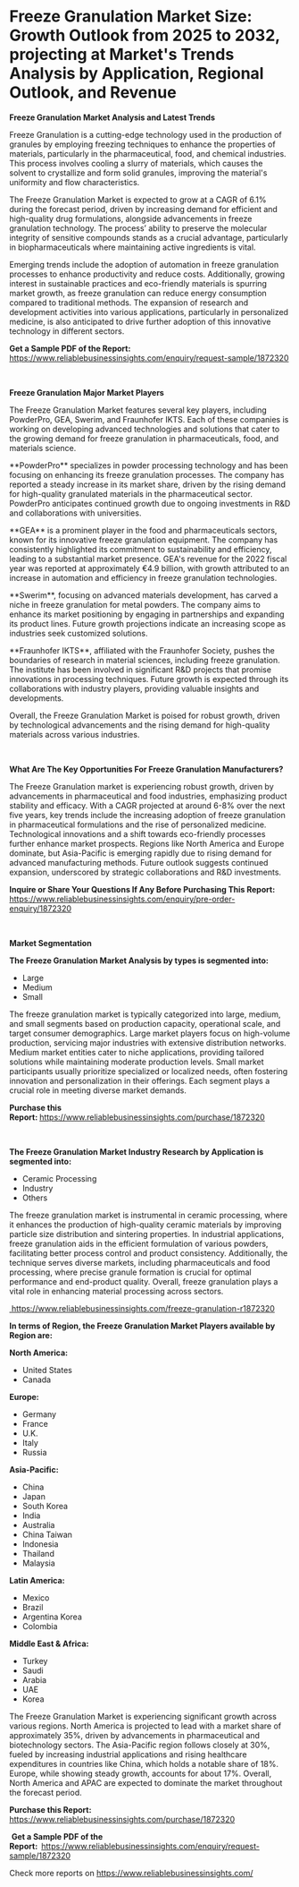 <p><h1>Freeze Granulation Market Size: Growth Outlook from 2025 to 2032, projecting at Market's Trends Analysis by Application, Regional Outlook, and Revenue</h1></p><p><strong>Freeze Granulation Market Analysis and Latest Trends</strong></p>
<p><p>Freeze Granulation is a cutting-edge technology used in the production of granules by employing freezing techniques to enhance the properties of materials, particularly in the pharmaceutical, food, and chemical industries. This process involves cooling a slurry of materials, which causes the solvent to crystallize and form solid granules, improving the material's uniformity and flow characteristics.</p><p>The Freeze Granulation Market is expected to grow at a CAGR of 6.1% during the forecast period, driven by increasing demand for efficient and high-quality drug formulations, alongside advancements in freeze granulation technology. The process’ ability to preserve the molecular integrity of sensitive compounds stands as a crucial advantage, particularly in biopharmaceuticals where maintaining active ingredients is vital.</p><p>Emerging trends include the adoption of automation in freeze granulation processes to enhance productivity and reduce costs. Additionally, growing interest in sustainable practices and eco-friendly materials is spurring market growth, as freeze granulation can reduce energy consumption compared to traditional methods. The expansion of research and development activities into various applications, particularly in personalized medicine, is also anticipated to drive further adoption of this innovative technology in different sectors.</p></p>
<p><strong>Get a Sample PDF of the Report:&nbsp;</strong> <a href="https://www.reliablebusinessinsights.com/enquiry/request-sample/1872320?utm_campaign=3298&utm_medium=2&utm_source=Github&utm_content=ia&utm_term=08042025&utm_id=freeze-granulation">https://www.reliablebusinessinsights.com/enquiry/request-sample/1872320</a></p>
<p>&nbsp;</p>
<p><strong>Freeze Granulation Major Market Players</strong></p>
<p><p>The Freeze Granulation Market features several key players, including PowderPro, GEA, Swerim, and Fraunhofer IKTS. Each of these companies is working on developing advanced technologies and solutions that cater to the growing demand for freeze granulation in pharmaceuticals, food, and materials science.</p><p>**PowderPro** specializes in powder processing technology and has been focusing on enhancing its freeze granulation processes. The company has reported a steady increase in its market share, driven by the rising demand for high-quality granulated materials in the pharmaceutical sector. PowderPro anticipates continued growth due to ongoing investments in R&D and collaborations with universities.</p><p>**GEA** is a prominent player in the food and pharmaceuticals sectors, known for its innovative freeze granulation equipment. The company has consistently highlighted its commitment to sustainability and efficiency, leading to a substantial market presence. GEA's revenue for the 2022 fiscal year was reported at approximately €4.9 billion, with growth attributed to an increase in automation and efficiency in freeze granulation technologies.</p><p>**Swerim**, focusing on advanced materials development, has carved a niche in freeze granulation for metal powders. The company aims to enhance its market positioning by engaging in partnerships and expanding its product lines. Future growth projections indicate an increasing scope as industries seek customized solutions.</p><p>**Fraunhofer IKTS**, affiliated with the Fraunhofer Society, pushes the boundaries of research in material sciences, including freeze granulation. The institute has been involved in significant R&D projects that promise innovations in processing techniques. Future growth is expected through its collaborations with industry players, providing valuable insights and developments.</p><p>Overall, the Freeze Granulation Market is poised for robust growth, driven by technological advancements and the rising demand for high-quality materials across various industries.</p></p>
<p>&nbsp;</p>
<p><strong>What Are The Key Opportunities For Freeze Granulation Manufacturers?</strong></p>
<p><p>The Freeze Granulation market is experiencing robust growth, driven by advancements in pharmaceutical and food industries, emphasizing product stability and efficacy. With a CAGR projected at around 6-8% over the next five years, key trends include the increasing adoption of freeze granulation in pharmaceutical formulations and the rise of personalized medicine. Technological innovations and a shift towards eco-friendly processes further enhance market prospects. Regions like North America and Europe dominate, but Asia-Pacific is emerging rapidly due to rising demand for advanced manufacturing methods. Future outlook suggests continued expansion, underscored by strategic collaborations and R&D investments.</p></p>
<p><strong>Inquire or Share Your Questions If Any Before Purchasing This Report:</strong> <a href="https://www.reliablebusinessinsights.com/enquiry/pre-order-enquiry/1872320?utm_campaign=3298&utm_medium=2&utm_source=Github&utm_content=ia&utm_term=08042025&utm_id=freeze-granulation">https://www.reliablebusinessinsights.com/enquiry/pre-order-enquiry/1872320</a></p>
<p>&nbsp;</p>
<p><strong>Market Segmentation</strong></p>
<p><strong>The Freeze Granulation Market Analysis by types is segmented into:</strong></p>
<p><ul><li>Large</li><li>Medium</li><li>Small</li></ul></p>
<p><p>The freeze granulation market is typically categorized into large, medium, and small segments based on production capacity, operational scale, and target consumer demographics. Large market players focus on high-volume production, servicing major industries with extensive distribution networks. Medium market entities cater to niche applications, providing tailored solutions while maintaining moderate production levels. Small market participants usually prioritize specialized or localized needs, often fostering innovation and personalization in their offerings. Each segment plays a crucial role in meeting diverse market demands.</p></p>
<p><strong>Purchase this Report:&nbsp;</strong><a href="https://www.reliablebusinessinsights.com/purchase/1872320?utm_campaign=3298&utm_medium=2&utm_source=Github&utm_content=ia&utm_term=08042025&utm_id=freeze-granulation">https://www.reliablebusinessinsights.com/purchase/1872320</a></p>
<p>&nbsp;</p>
<p><strong>The Freeze Granulation Market Industry Research by Application is segmented into:</strong></p>
<p><ul><li>Ceramic Processing</li><li>Industry</li><li>Others</li></ul></p>
<p><p>The freeze granulation market is instrumental in ceramic processing, where it enhances the production of high-quality ceramic materials by improving particle size distribution and sintering properties. In industrial applications, freeze granulation aids in the efficient formulation of various powders, facilitating better process control and product consistency. Additionally, the technique serves diverse markets, including pharmaceuticals and food processing, where precise granule formation is crucial for optimal performance and end-product quality. Overall, freeze granulation plays a vital role in enhancing material processing across sectors.</p></p>
<p><a href="https://www.reliablebusinessinsights.com/freeze-granulation-r1872320?utm_campaign=3298&utm_medium=2&utm_source=Github&utm_content=ia&utm_term=08042025&utm_id=freeze-granulation">&nbsp;https://www.reliablebusinessinsights.com/freeze-granulation-r1872320</a></p>
<p><strong>In terms of Region, the Freeze Granulation Market Players available by Region are:</strong></p>
<p>
    <p> <strong> North America: </strong>
        <ul>
            <li>United States</li>
            <li>Canada</li>
        </ul>
        </p> 
    <p> <strong> Europe: </strong>
        <ul>
            <li>Germany</li>
            <li>France</li>
            <li>U.K.</li>
            <li>Italy</li>
            <li>Russia</li>
        </ul>
        </p> 
    <p> <strong> Asia-Pacific: </strong>
        <ul>
            <li>China</li>
            <li>Japan</li>
            <li>South Korea</li>
            <li>India</li>
            <li>Australia</li>
            <li>China Taiwan</li>
            <li>Indonesia</li>
            <li>Thailand</li>
            <li>Malaysia</li>
        </ul>
        </p> 
    <p> <strong> Latin America: </strong>
        <ul>
            <li>Mexico</li>
            <li>Brazil</li>
            <li>Argentina Korea</li>
            <li>Colombia</li>
        </ul>
        </p> 
    <p> <strong> Middle East & Africa: </strong>
        <ul>
            <li>Turkey</li>
            <li>Saudi</li>
            <li>Arabia</li>
            <li>UAE</li>
            <li>Korea</li>
        </ul>
    </p>
    </p>
<p><p>The Freeze Granulation Market is experiencing significant growth across various regions. North America is projected to lead with a market share of approximately 35%, driven by advancements in pharmaceutical and biotechnology sectors. The Asia-Pacific region follows closely at 30%, fueled by increasing industrial applications and rising healthcare expenditures in countries like China, which holds a notable share of 18%. Europe, while showing steady growth, accounts for about 17%. Overall, North America and APAC are expected to dominate the market throughout the forecast period.</p></p>
<p><strong>Purchase this Report: </strong><a href="https://www.reliablebusinessinsights.com/purchase/1872320?utm_campaign=3298&utm_medium=2&utm_source=Github&utm_content=ia&utm_term=08042025&utm_id=freeze-granulation">https://www.reliablebusinessinsights.com/purchase/1872320</a></p>
<p>&nbsp;<strong>Get a Sample PDF of the Report:&nbsp;&nbsp;</strong><a href="https://www.reliablebusinessinsights.com/enquiry/request-sample/1872320?utm_campaign=3298&utm_medium=2&utm_source=Github&utm_content=ia&utm_term=08042025&utm_id=freeze-granulation">https://www.reliablebusinessinsights.com/enquiry/request-sample/1872320</a></p>
<p><strong></strong></p>
<p>Check more reports on <a href="https://www.reliablebusinessinsights.com/?utm_campaign=3298&utm_medium=2&utm_source=Github&utm_content=ia&utm_term=08042025&utm_id=freeze-granulation">https://www.reliablebusinessinsights.com/</a></p>